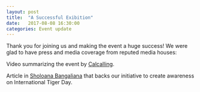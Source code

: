```yaml
---
layout: post
title:  "A Successful Exibition"
date:   2017-08-08 16:30:00
categories: Event update
---
```


Thank you for joining us and making the event a huge success! We were glad to have press and media coverage from reputed media houses:

Video summarizing the event by [Calcalling](https://www.youtube.com/watch?v=EHrfh34fd6k).

Article in [Sholoana Bangaliana](http://sholoanabangaliana.in/blog/2017/08/02/photography-exhibition-on-international-tiger-day-organized-an-initiative-of-akhon-aranyak/) that backs our initiative to create awareness on International Tiger Day.

